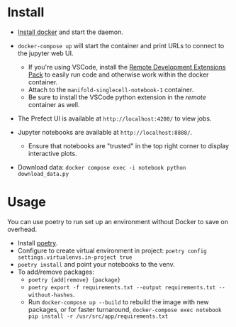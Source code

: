# Install

- [Install docker](https://docs.docker.com/get-docker/) and start the daemon.
- `docker-compose up`  will start the container and print URLs to connect to the jupyter web UI.
	- If you're using VSCode, install the [Remote Development Extensions Pack](https://marketplace.visualstudio.com/items?itemName=ms-vscode-remote.vscode-remote-extensionpack) to easily run code and otherwise work within the docker container. 
	- Attach to the `manifold-singlecell-notebook-1` container.
	- Be sure to install the VSCode python extension in the *remote* container as well. 

- The Prefect UI is available at `http://localhost:4200/` to view jobs.
- Jupyter notebooks are available at `http://localhost:8888/`. 
  - Ensure that notebooks are "trusted" in the top right corner to display interactive plots.
- Download data: `docker compose exec -i notebook python download_data.py` 

# Usage

You can use poetry to run set up an environment without Docker to save on overhead. 

- Install [poetry](https://python-poetry.org/docs/).
- Configure to create virtual environment in project: `poetry config settings.virtualenvs.in-project true`
- `poetry install` and point your notebooks to the venv.
- To add/remove packages:
  - `poetry {add|remove} {package}` 
  - `poetry export -f requirements.txt --output requirements.txt --without-hashes`. 
  - Run `docker-compose up --build` to rebuild the image with new packages, or for faster turnaround, `docker-compose exec notebook pip install -r /usr/src/app/requirements.txt`

